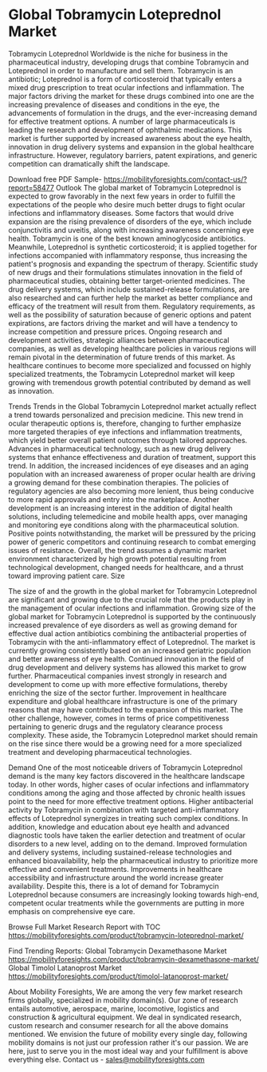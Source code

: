 # Global Tobramycin Loteprednol Market

Tobramycin Loteprednol Worldwide is the niche for business in the pharmaceutical industry, developing drugs that combine Tobramycin and Loteprednol in order to manufacture and sell them. Tobramycin is an antibiotic; Loteprednol is a form of corticosteroid that typically enters a mixed drug prescription to treat ocular infections and inflammation. The major factors driving the market for these drugs combined into one are the increasing prevalence of diseases and conditions in the eye, the advancements of formulation in the drugs, and the ever-increasing demand for effective treatment options. A number of large pharmaceuticals is leading the research and development of ophthalmic medications. This market is further supported by increased awareness about the eye health, innovation in drug delivery systems and expansion in the global healthcare infrastructure. However, regulatory barriers, patent expirations, and generic competition can dramatically shift the landscape.


Download free PDF Sample- https://mobilityforesights.com/contact-us/?report=58477 
Outlook
The global market of Tobramycin Loteprednol is expected to grow favorably in the next few years in order to fulfill the expectations of the people who desire much better drugs to fight ocular infections and inflammatory diseases. Some factors that would drive expansion are the rising prevalence of disorders of the eye, which include conjunctivitis and uveitis, along with increasing awareness concerning eye health. Tobramycin is one of the best known aminoglycoside antibiotics. Meanwhile, Loteprednol is synthetic corticosteroid; it is applied together for infections accompanied with inflammatory response, thus increasing the patient's prognosis and expanding the spectrum of therapy. Scientific study of new drugs and their formulations stimulates innovation in the field of pharmaceutical studies, obtaining better target-oriented medicines. The drug delivery systems, which include sustained-release formulations, are also researched and can further help the market as better compliance and efficacy of the treatment will result from them. Regulatory requirements, as well as the possibility of saturation because of generic options and patent expirations, are factors driving the market and will have a tendency to increase competition and pressure prices. Ongoing research and development activities, strategic alliances between pharmaceutical companies, as well as developing healthcare policies in various regions will remain pivotal in the determination of future trends of this market. As healthcare continues to become more specialized and focussed on highly specialized treatments, the Tobramycin Loteprednol market will keep growing with tremendous growth potential contributed by demand as well as innovation.

Trends
Trends in the Global Tobramycin Loteprednol market actually reflect a trend towards personalized and precision medicine. This new trend in ocular therapeutic options is, therefore, changing to further emphasize more targeted therapies of eye infections and inflammation treatments, which yield better overall patient outcomes through tailored approaches. Advances in pharmaceutical technology, such as new drug delivery systems that enhance effectiveness and duration of treatment, support this trend. In addition, the increased incidences of eye diseases and an aging population with an increased awareness of proper ocular health are driving a growing demand for these combination therapies. The policies of regulatory agencies are also becoming more lenient, thus being conducive to more rapid approvals and entry into the marketplace. Another development is an increasing interest in the addition of digital health solutions, including telemedicine and mobile health apps, over managing and monitoring eye conditions along with the pharmaceutical solution. Positive points notwithstanding, the market will be pressured by the pricing power of generic competitors and continuing research to combat emerging issues of resistance. Overall, the trend assumes a dynamic market environment characterized by high growth potential resulting from technological development, changed needs for healthcare, and a thrust toward improving patient care.
Size

The size of and the growth in the global market for Tobramycin Loteprednol are significant and growing due to the crucial role that the products play in the management of ocular infections and inflammation. Growing size of the global market for Tobramycin Loteprednol is supported by the continuously increased prevalence of eye disorders as well as growing demand for effective dual action antibiotics combining the antibacterial properties of Tobramycin with the anti-inflammatory effect of Loteprednol. The market is currently growing consistently based on an increased geriatric population and better awareness of eye health. Continued innovation in the field of drug development and delivery systems has allowed this market to grow further. Pharmaceutical companies invest strongly in research and development to come up with more effective formulations, thereby enriching the size of the sector further. Improvement in healthcare expenditure and global healthcare infrastructure is one of the primary reasons that may have contributed to the expansion of this market. The other challenge, however, comes in terms of price competitiveness pertaining to generic drugs and the regulatory clearance process complexity. These aside, the Tobramycin Loteprednol market should remain on the rise since there would be a growing need for a more specialized treatment and developing pharmaceutical technologies.

Demand
One of the most noticeable drivers of Tobramycin Loteprednol demand is the many key factors discovered in the healthcare landscape today. In other words, higher cases of ocular infections and inflammatory conditions among the aging and those affected by chronic health issues point to the need for more effective treatment options. Higher antibacterial activity by Tobramycin in combination with targeted anti-inflammatory effects of Loteprednol synergizes in treating such complex conditions. In addition, knowledge and education about eye health and advanced diagnostic tools have taken the earlier detection and treatment of ocular disorders to a new level, adding on to the demand. Improved formulation and delivery systems, including sustained-release technologies and enhanced bioavailability, help the pharmaceutical industry to prioritize more effective and convenient treatments. Improvements in healthcare accessibility and infrastructure around the world increase greater availability. Despite this, there is a lot of demand for Tobramycin Loteprednol because consumers are increasingly looking towards high-end, competent ocular treatments while the governments are putting in more emphasis on comprehensive eye care.

Browse Full Market Research Report with TOC https://mobilityforesights.com/product/tobramycin-loteprednol-market/


Find Trending Reports:
Global Tobramycin Dexamethasone Market
https://mobilityforesights.com/product/tobramycin-dexamethasone-market/ 
Global Timolol Latanoprost Market
https://mobilityforesights.com/product/timolol-latanoprost-market/ 


About Mobility Foresights,
We are among the very few market research firms globally, specialized in mobility domain(s). Our zone of research entails automotive, aerospace, marine, locomotive, logistics and construction & agricultural equipment. We deal in syndicated research, custom research and consumer research for all the above domains mentioned.
We envision the future of mobility every single day, following mobility domains is not just our profession rather it's our passion. We are here, just to serve you in the most ideal way and your fulfillment is above everything else. Contact us -  sales@mobilityforesights.com 


